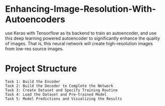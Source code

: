 # Enhancing-Image-Resolution-With-Autoencoders
use Keras with Tensorflow as its backend to train an autoencoder, and use this deep learning powered autoencoder to significantly enhance the quality of images. That is, this neural network will create high-resolution images from low-res source images.


# Project Structure
    Task 1: Build the Encoder
    Task 2: Build the Decoder to Complete the Network
    Task 3: Create Dataset and Specify Training Routine
    Task 4: Load the Dataset and Pre-trained Model
    Task 5: Model Predictions and Visualizing the Results
